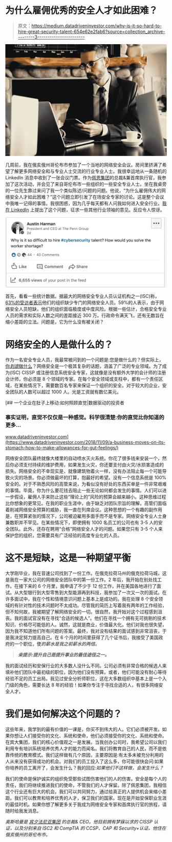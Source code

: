 # 为什么雇佣优秀的安全人才如此困难？

> 原文：<https://medium.datadriveninvestor.com/why-is-it-so-hard-to-hire-great-security-talent-654e62e2fab6?source=collection_archive---------3----------------------->

![](img/234b90649c011ce3be7408d0063c0887.png)

几周前，我在俄亥俄州哥伦布市参加了一个当地的网络安全会议。房间里挤满了希望了解更多网络安全和与专业人士交流的行业专业人士。我很幸运地从一条随机的 LinkedIn 消息中收到了一张会议门票。作为[佩恩集团](http://www.thepenn.group)的总裁&兼首席执行官，我参加了这次活动，并会见了来自哥伦布市一些组织的一些安全专业人士。坐在我桌旁的一位先生靠过来问了我一个类似陈述/问题的问题。他说，“为什么雇佣伟大的网络安全人才如此困难？”这个问题立即引发了在场安全专家的讨论。这是整个会议中我唯一记得的事情。我很困惑，因为几乎每天都有人问我如何进入安全行业。[我在 LinkedIn](https://www.linkedin.com/posts/austin-harman-7040199a_cybersecurity-activity-6586026311754530817-sWBH) 上提出了这个问题，征求一些其他行业领袖的意见。反应令人惊讶。

![](img/6032ecdc7d56ece64ac43505efac3949.png)

首先，看看一些统计数据。据最大的网络安全专业人员认证机构之一(ISC)称， [63%的受访者表示](https://www.isc2.org/Research/Workforce-Study#)他们的组织缺少专门的网络安全人员。59%的人表示，由于网络安全人员短缺，他们的组织面临极度或中度风险。根据一些估计，合格安全专业人员的需求和实际人数之间的差距接近 300 万。行政命令满天飞，还有无数旨在缩小差距的立法。问题是，它为什么没有被关闭？

# 网络安全的人是做什么的？

作为一名安全专业人员，我最常被问到的一个问题是:您是做什么的？但实际上，[你*到底*做什么](https://medium.com/datadriveninvestor/why-does-cybersecurity-matter-83ecc9968535)？网络安全是一个极其复杂的话题，涵盖了广泛的专业领域。为了成为(ISC) CISSP 或注册信息系统安全专家，这就像是没有额外大学的会计师的注册会计师，你必须是 8 个领域的专家。在每个安全领域或支柱中，都有一个责任区域，在某些情况下，需要数百名专家来保证一个组织的安全。对于较大的企业，安全团队的人数可以超过 1000 人。光是工资就有数亿美元。

[](https://www.datadriveninvestor.com/2018/11/09/a-business-moves-on-its-stomach-how-to-make-allowances-for-gut-feelings/) [## 一个企业在肚子上移动:如何照顾直觉|数据驱动的投资者

### 事实证明，直觉不仅仅是一种感觉。科学很清楚:你的直觉比你知道的更多…

www.datadriveninvestor.com](https://www.datadriveninvestor.com/2018/11/09/a-business-moves-on-its-stomach-how-to-make-allowances-for-gut-feelings/) 

网络安全团队最终就像大楼里的自动喷水灭火系统。你花了很多钱来安装一个，然后你必须支付持续的维护费用，如果发生火灾，你还要支付由火灾/水损害造成的损失。网络安全的不幸现实是，就像建筑物着火一样，没有办法阻止每一个可能导致火灾的场景。你必须做最坏的打算，抱最好的希望。没有一个信息系统是 100%安全的。对于不熟悉风险的高管来说，为看似没有好处的东西买单是一件非常艰难的事情。毕竟，你为什么要花钱去阻止一些无论如何都会发生的事情。人们可以进一步假设，雇佣人手来防止这些“理论上的”风险的预算会越来越小。这种思维过程比你想象的更常见。在我的职业生涯中，由于缺乏对团队宗旨的理解，高管们面临着削减网络安全预算的威胁，我一直在列席会议。这种思想的一个有趣的副作用是，在预算紧张的情况下，公司被迫雇用多面手而不是专家。网络安全专业人士身兼数职并不罕见。在某些情况下，即使拥有 1000 名员工的公司也有 3-5 人的安全团队。此外，还存在聘用“合格”网络安全人才的问题。如果您只有 3-5 个人来保护您的组织，您需要具有广泛经验的高度专业化的人员。

# 这不是短缺，这是一种期望平衡

大学刚毕业，我在音速公司找到了一份工作。在俄克拉荷马州的俄克拉荷马城，这是我在一家大公司的网络安全团队中的第一份工作。2 年后，我开始在别处找工作。在接下来的 6 个月里，我申请了不少于 12 份工作，并在美国各地进行了面试。从大型银行到大型零售到大型能源再到科技，我参加了一次又一次的面试。在许多面试中，我在个性和情境意识问题上基本上是成功的。我在处理 8 个安全领域的有针对性的技术问题时不太成功。尽管我的简历上写着我有两年的工作经验，但不知何故，我被期望了解网络安全的一切。很自然，我开始对这个过程感到沮丧。我的面试官没有在寻找“合适的候选人”。他们在寻找一个拥有无可挑剔的技术知识、价格尽可能低的人。诚然，这就是商业，价值最大化。他们对我也很失望，因为我不知道他们所有问题的答案。最终，我对没有结果的面试感到非常沮丧，于是我决定努力提高自己。在 6 个月的时间里获得了几个证书后，我接受了美国政府的一个职位，使*的薪水是我之前薪水的两倍。*

> ***亲提示:提升自己是提升事业的最佳途径之一。***

我的面试经历和安保行业的大多数人没什么不同。公司必须有非常合格的候选人来填补他们团队中最初级的职位，因为他们没有预算。或者，他们可能没有耐心等待经验不足的员工出局。我见过安全分析师职位，这在大多数组织中基本上是一个入门级的角色，需要长达 8 年的经验！如果你专注于寻找合适的人，有很多网络安全人才。

# 我们是如何解决这个问题的？

这些年来，我学到的最有价值的一课是，你买不到伟大的人。它们必须被开发。如果你想让人们接受你的文化、系统和使命，他们必须接受你的文化、系统和使命。在宾大集团，我们的核心价值观之一是发展。当我创办公司时，我希望公司以我们利用专有培训系统培养优秀人才的能力而闻名。我们将教育自己的人民，而不是依靠传统的教育模式。我们这样做有几个原因，主要原因是:有太多未被充分利用的人从来没有获得成功的机会。对我们的员工投入了这么多，你可能很快会问:如果你培养的员工离开了，会发生什么？我的回应:*如果他们不这样做，会发生什么？*

我们的使命是保护诚实的组织免受那些试图伤害他们的人的伤害。安全是每个人的责任，我们将继续推进我们的使命，不管我们的人才保留。除了佩恩集团，我相信这个行业还有巨大的机会。我们可以共同努力，通过给真正的人提供机会来缩小差距。我们可以教育和培养优秀的人才，保卫我们的国家。现在是开始安保职业生涯的最佳时机。如果你想了解更多关于我成为网络安全专家和首席执行官的旅程，请随时给我发消息。

*奥斯哈曼是* [*宾夕法尼亚集团*](https://thepenn.group/about/) *的总裁& CEO。他目前拥有梦寐以求的 CISSP 认证，以及分别来自 ISC2 和 CompTIA 的 CCSP、CAP 和 Security+认证。他住在俄亥俄州的哥伦布市。*